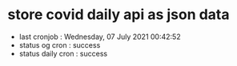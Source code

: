 # store covid daily api as json data

- last cronjob : Wednesday, 07 July 2021 00:42:52
- status og cron : success
- status daily cron : success
      
      